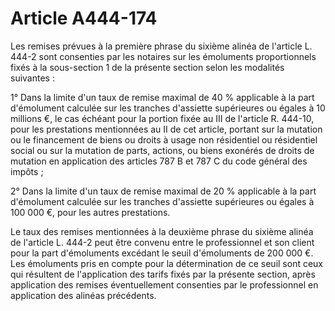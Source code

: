 # Article A444-174

Les remises prévues à la première phrase du sixième alinéa de l'article L. 444-2 sont consenties par les notaires sur les émoluments proportionnels fixés à la sous-section 1 de la présente section selon les modalités suivantes :

1° Dans la limite d'un taux de remise maximal de 40 % applicable à la part d'émolument calculée sur les tranches d'assiette supérieures ou égales à 10 millions €, le cas échéant pour la portion fixée au III de l'article R. 444-10, pour les prestations mentionnées au II de cet article, portant sur la mutation ou le financement de biens ou droits à usage non résidentiel ou résidentiel social ou sur la mutation de parts, actions, ou biens exonérés de droits de mutation en application des articles 787 B et 787 C du code général des impôts ;

2° Dans la limite d'un taux de remise maximal de 20 % applicable à la part d'émolument calculée sur les tranches d'assiette supérieures ou égales à 100 000 €, pour les autres prestations.

Le taux des remises mentionnées à la deuxième phrase du sixième alinéa de l'article L. 444-2 peut être convenu entre le professionnel et son client pour la part d'émoluments excédant le seuil d'émoluments de 200 000 €. Les émoluments pris en compte pour la détermination de ce seuil sont ceux qui résultent de l'application des tarifs fixés par la présente section, après application des remises éventuellement consenties par le professionnel en application des alinéas précédents.
